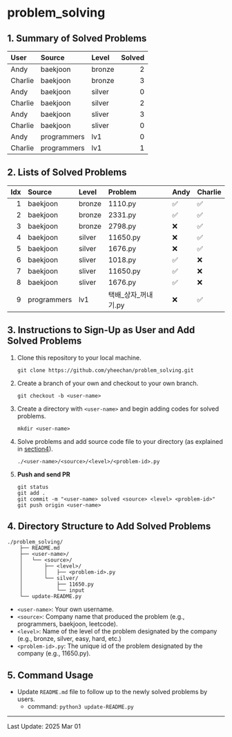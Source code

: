 # problem_solving

## 1. Summary of Solved Problems
<!-- START_TABLE_SUMMARY -->
| User    | Source      | Level   |   Solved |
|:--------|:------------|:--------|---------:|
| Andy    | baekjoon    | bronze  |        2 |
| Charlie | baekjoon    | bronze  |        3 |
| Andy    | baekjoon    | silver  |        0 |
| Charlie | baekjoon    | silver  |        2 |
| Andy    | baekjoon    | sliver  |        3 |
| Charlie | baekjoon    | sliver  |        0 |
| Andy    | programmers | lv1     |        0 |
| Charlie | programmers | lv1     |        1 |
<!-- END_TABLE_SUMMARY -->

## 2. Lists of Solved Problems
<!-- START_TABLE_LIST -->
|   Idx | Source      | Level   | Problem      | Andy   | Charlie   |
|------:|:------------|:--------|:-------------|:-------|:----------|
|     1 | baekjoon    | bronze  | 1110.py      | ✅      | ✅         |
|     2 | baekjoon    | bronze  | 2331.py      | ✅      | ✅         |
|     3 | baekjoon    | bronze  | 2798.py      | ❌      | ✅         |
|     4 | baekjoon    | silver  | 11650.py     | ❌      | ✅         |
|     5 | baekjoon    | silver  | 1676.py      | ❌      | ✅         |
|     6 | baekjoon    | sliver  | 1018.py      | ✅      | ❌         |
|     7 | baekjoon    | sliver  | 11650.py     | ✅      | ❌         |
|     8 | baekjoon    | sliver  | 1676.py      | ✅      | ❌         |
|     9 | programmers | lv1     | 택배_상자_꺼내기.py | ❌      | ✅         |
<!-- END_TABLE_LIST -->

## 3. Instructions to Sign-Up as User and Add Solved Problems
1. Clone this repository to your local machine.
    ```
    git clone https://github.com/yheechan/problem_solving.git
    ```
2. Create a branch of your own and checkout to your own branch.
    ```
    git checkout -b <user-name>
    ```
3. Create a directory with ``<user-name>`` and begin adding codes for solved problems.
    ```
    mkdir <user-name>
    ```
4. Solve problems and add source code file to your directory (as explained in [section4](#4-directory-structure-to-add-solved-problems)).
    ```
    ./<user-name>/<source>/<level>/<problem-id>.py
    ```
5. **Push and send PR**
    ```
    git status
    git add .
    git commit -m "<user-name> solved <source> <level> <problem-id>"
    git push origin <user-name>
    ```

## 4. Directory Structure to Add Solved Problems
```
./problem_solving/
    ├── README.md
    ├── <user-name>/
    │   └── <source>/
    │       ├── <level>/
    │       │   ├── <problem-id>.py
    │       └── silver/
    │           ├── 11650.py
    │           └── input
    └── update-README.py
```
* ``<user-name>``: Your own username.
* ``<source>``: Company name that produced the problem (e.g., programmers, baekjoon, leetcode).
* ``<level>``: Name of the level of the problem designated by the company (e.g., bronze, silver, easy, hard, etc.)
* ``<problem-id>.py``: The unique id of the problem designated by the company (e.g., 11650.py).


## 5. Command Usage
* Update ``README.md`` file to follow up to the newly solved problems by users.
  * command: ``python3 update-README.py``

---

<!-- START_LAST_UPDATED -->
Last Update: 2025 Mar 01
<!-- END_LAST_UPDATED -->
